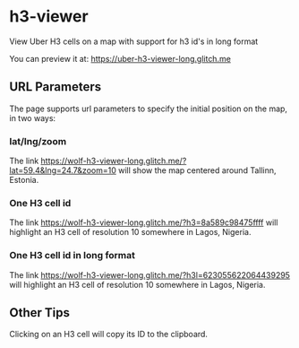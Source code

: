 # h3-viewer
View Uber H3 cells on a map with support for h3 id's in long format

You can preview it at: https://uber-h3-viewer-long.glitch.me

## URL Parameters

The page supports url parameters to specify the initial position on the map, in two ways:

### lat/lng/zoom

The link https://wolf-h3-viewer-long.glitch.me/?lat=59.4&lng=24.7&zoom=10 will show the map centered around Tallinn, Estonia.

### One H3 cell id

The link https://wolf-h3-viewer-long.glitch.me/?h3=8a589c98475ffff will highlight an H3 cell of resolution 10 somewhere in Lagos, Nigeria.

### One H3 cell id in long format

The link https://wolf-h3-viewer-long.glitch.me/?h3l=623055622064439295 will highlight an H3 cell of resolution 10 somewhere in Lagos, Nigeria.

## Other Tips

Clicking on an H3 cell will copy its ID to the clipboard.

